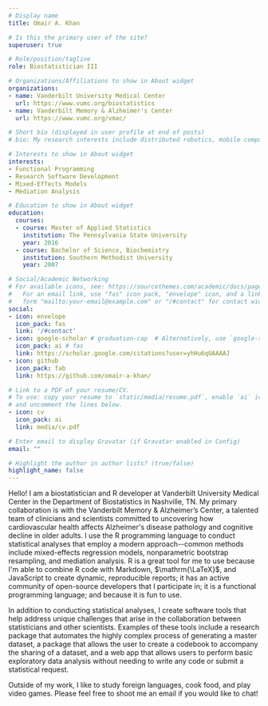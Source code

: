 ```yaml
---
# Display name
title: Omair A. Khan

# Is this the primary user of the site?
superuser: true

# Role/position/tagline
role: Biostatistician III

# Organizations/Affiliations to show in About widget
organizations:
- name: Vanderbilt University Medical Center
  url: https://www.vumc.org/biostatistics
- name: Vanderbilt Memory & Alzheimer's Center
  url: https://www.vumc.org/vmac/

# Short bio (displayed in user profile at end of posts)
# bio: My research interests include distributed robotics, mobile computing and programmable matter.

# Interests to show in About widget
interests:
- Functional Programming
- Research Software Development
- Mixed-Effects Models
- Mediation Analysis

# Education to show in About widget
education:
  courses:
  - course: Master of Applied Statistics
    institution: The Pennsylvania State University
    year: 2016
  - course: Bachelor of Science, Biochemistry
    institution: Southern Methodist University
    year: 2007

# Social/Academic Networking
# For available icons, see: https://sourcethemes.com/academic/docs/page-builder/#icons
#   For an email link, use "fas" icon pack, "envelope" icon, and a link in the
#   form "mailto:your-email@example.com" or "/#contact" for contact widget.
social:
- icon: envelope
  icon_pack: fas
  link: '/#contact'
- icon: google-scholar # graduation-cap  # Alternatively, use `google-scholar` icon from `ai` icon pack
  icon_pack: ai # fas
  link: https://scholar.google.com/citations?user=yhHu6qUAAAAJ
- icon: github
  icon_pack: fab
  link: https://github.com/omair-a-khan/

# Link to a PDF of your resume/CV.
# To use: copy your resume to `static/media/resume.pdf`, enable `ai` icons in `params.toml`, 
# and uncomment the lines below.
- icon: cv
  icon_pack: ai
  link: media/cv.pdf

# Enter email to display Gravatar (if Gravatar enabled in Config)
email: ""

# Highlight the author in author lists? (true/false)
highlight_name: false
---
```


Hello! I am a biostatistician and R developer at Vanderbilt University Medical Center in the Department of Biostatistics in Nashville, TN. My primary collaboration is with the Vanderbilt Memory & Alzheimer’s Center, a talented team of clinicians and scientists committed to uncovering how cardiovascular health affects Alzheimer's disease pathology and cognitive decline in older adults. I use the R programming language to conduct statistical analyses that employ a modern approach--common methods include mixed-effects regression models, nonparametric bootstrap resampling, and mediation analysis. R is a great tool for me to use because I'm able to combine R code with Markdown, $\mathrm{\LaTeX}$, and JavaScript to create dynamic, reproducible reports; it has an active community of open-source developers that I participate in; it is a functional programming language; and because it is fun to use.
 
In addition to conducting statistical analyses, I create software tools that help address unique challenges that arise in the collaboration between statisticians and other scientists. Examples of these tools include a research package that automates the highly complex process of generating a master dataset, a package that allows the user to create a codebook to accompany the sharing of a dataset, and a web app that allows users to perform basic exploratory data analysis without needing to write any code or submit a statistical request.

Outside of my work, I like to study foreign languages, cook food, and play video games. Please feel free to shoot me an email if you would like to chat!
